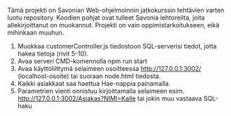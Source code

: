 Tämä projekti on Savonian Web-ohjelmoinnin jatkokurssin tehtävien varten luotu repository. Koodien pohjat ovat tulleet Savonia lehtoreilta, joita allekirjoittanut on muokannut. Projekti on vain oppimistarkoitukseen, eikä mihinkaan muuhun.

1. Muokkaa customerController.js tiedostoon SQL-serverisi tiedot, jotta hakea tietoja (rivit 5-10).
2. Avaa serveri CMD-komennolla npm run start
3. Avaa käyttöliittymä selaimeen osoitteessa http://127.0.0.1:3002/ (localhost-osoite) tai suoraan node.html tiedosta.
4. Kaikki asiakkaat saa haettua Hae-nappia painamalla.
5. Parametrien vienti onnistuu kirjoittamalla selaimeen esim. http://127.0.0.1:3002/Asiakas?NIMI=Kalle tai jokin muu vastaava SQL-haku
